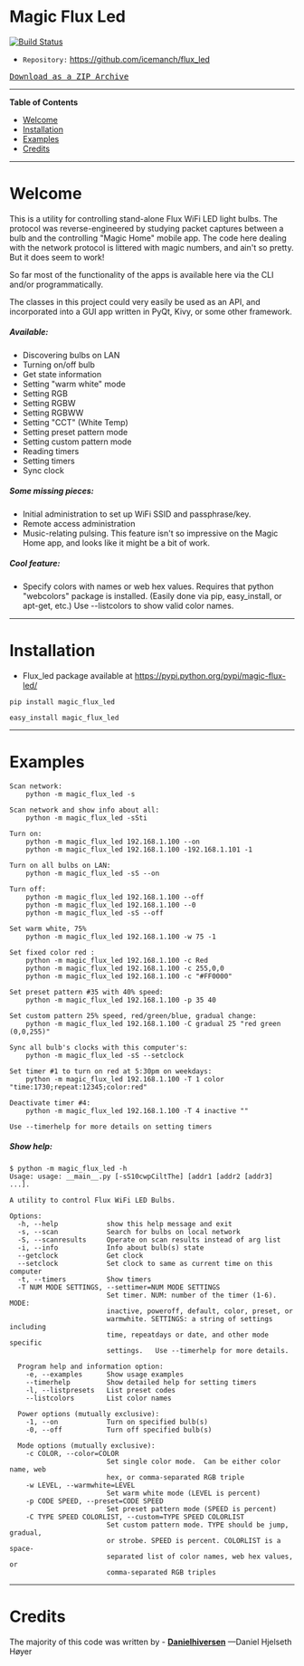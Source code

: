 # Magic Flux Led 

[![Build Status](https://travis-ci.org/icemanch/flux_led.svg?branch=master)](https://travis-ci.org/icemanch/flux_led)

- `Repository:` https://github.com/icemanch/flux_led

[<kbd>Download as a ZIP Archive</kbd>][ZIP Archive]

-----

**Table of Contents**


<!-- MarkdownTOC autolink="true" bracket="round" autoanchor="false" lowercase="only_ascii" uri_encoding="true" levels="1,2,3,4" -->

- [Welcome](#welcome)
- [Installation](#installation)
- [Examples](#examples)
- [Credits](#credits)

<!-- /MarkdownTOC -->

-----
# Welcome

This is a utility for controlling stand-alone Flux WiFi LED light bulbs.
The protocol was reverse-engineered by studying packet captures between a 
bulb and the controlling "Magic Home" mobile app.  The code here dealing 
with the network protocol is littered with magic numbers, and ain't so pretty.
But it does seem to work!

So far most of the functionality of the apps is available here via the CLI
and/or programmatically.

The classes in this project could very easily be used as an API, and incorporated into a GUI app written 
in PyQt, Kivy, or some other framework.

##### Available:
* Discovering bulbs on LAN
* Turning on/off bulb
* Get state information
* Setting "warm white" mode
* Setting RGB
* Setting RGBW
* Setting RGBWW
* Setting "CCT"  (White Temp)
* Setting preset pattern mode
* Setting custom pattern mode
* Reading timers
* Setting timers
* Sync clock
	
##### Some missing pieces:
* Initial administration to set up WiFi SSID and passphrase/key.
* Remote access administration
* Music-relating pulsing. This feature isn't so impressive on the Magic Home app, 
and looks like it might be a bit of work.
	  
##### Cool feature:
* Specify colors with names or web hex values.  Requires that python "webcolors" 
package is installed.  (Easily done via pip, easy_install, or apt-get, etc.) Use --listcolors to show valid color names.

-----
# Installation
* Flux_led package available at https://pypi.python.org/pypi/magic-flux-led/
```
pip install magic_flux_led

easy_install magic_flux_led
```
-----
# Examples
```
Scan network:
	python -m magic_flux_led -s

Scan network and show info about all:
	python -m magic_flux_led -sSti

Turn on:
	python -m magic_flux_led 192.168.1.100 --on
	python -m magic_flux_led 192.168.1.100 -192.168.1.101 -1

Turn on all bulbs on LAN:
	python -m magic_flux_led -sS --on

Turn off:
	python -m magic_flux_led 192.168.1.100 --off
	python -m magic_flux_led 192.168.1.100 --0
	python -m magic_flux_led -sS --off
	
Set warm white, 75%
	python -m magic_flux_led 192.168.1.100 -w 75 -1

Set fixed color red :
	python -m magic_flux_led 192.168.1.100 -c Red
	python -m magic_flux_led 192.168.1.100 -c 255,0,0
	python -m magic_flux_led 192.168.1.100 -c "#FF0000"
	
Set preset pattern #35 with 40% speed:	
	python -m magic_flux_led 192.168.1.100 -p 35 40
	
Set custom pattern 25% speed, red/green/blue, gradual change:
	python -m magic_flux_led 192.168.1.100 -C gradual 25 "red green (0,0,255)"

Sync all bulb's clocks with this computer's:
	python -m magic_flux_led -sS --setclock
		
Set timer #1 to turn on red at 5:30pm on weekdays:
	python -m magic_flux_led 192.168.1.100 -T 1 color "time:1730;repeat:12345;color:red"
	
Deactivate timer #4:
	python -m magic_flux_led 192.168.1.100 -T 4 inactive ""

Use --timerhelp for more details on setting timers
```
	
##### Show help:
```	
$ python -m magic_flux_led -h
Usage: usage: __main__.py [-sS10cwpCiltThe] [addr1 [addr2 [addr3] ...].

A utility to control Flux WiFi LED Bulbs.

Options:
  -h, --help            show this help message and exit
  -s, --scan            Search for bulbs on local network
  -S, --scanresults     Operate on scan results instead of arg list
  -i, --info            Info about bulb(s) state
  --getclock            Get clock
  --setclock            Set clock to same as current time on this computer
  -t, --timers          Show timers
  -T NUM MODE SETTINGS, --settimer=NUM MODE SETTINGS
                        Set timer. NUM: number of the timer (1-6). MODE:
                        inactive, poweroff, default, color, preset, or
                        warmwhite. SETTINGS: a string of settings including
                        time, repeatdays or date, and other mode specific
                        settings.   Use --timerhelp for more details.

  Program help and information option:
    -e, --examples      Show usage examples
    --timerhelp         Show detailed help for setting timers
    -l, --listpresets   List preset codes
    --listcolors        List color names

  Power options (mutually exclusive):
    -1, --on            Turn on specified bulb(s)
    -0, --off           Turn off specified bulb(s)

  Mode options (mutually exclusive):
    -c COLOR, --color=COLOR
                        Set single color mode.  Can be either color name, web
                        hex, or comma-separated RGB triple
    -w LEVEL, --warmwhite=LEVEL
                        Set warm white mode (LEVEL is percent)
    -p CODE SPEED, --preset=CODE SPEED
                        Set preset pattern mode (SPEED is percent)
    -C TYPE SPEED COLORLIST, --custom=TYPE SPEED COLORLIST
                        Set custom pattern mode. TYPE should be jump, gradual,
                        or strobe. SPEED is percent. COLORLIST is a space-
                        separated list of color names, web hex values, or
                        comma-separated RGB triples
```
-----
# Credits

The majority of this code was written by - __[Danielhiversen]__ —Daniel Hjelseth Høyer

<!-- People Links -->
[Danielhiversen]: https://github.com/Danielhiversen "View @Danielhiversen's GitHub profile"

<!-- repo links -->

[ZIP Archive]: https://github.com/icemanch/flux_led/archive/master.zip "Download a ZIP file of this project (without Git contents)"


